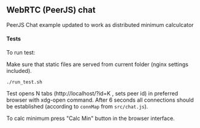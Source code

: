 ## WebRTC (PeerJS) chat

PeerJS Chat example updated to work as distributed minimum calculcator

#### Tests

To run test:

Make sure that static files are served from current folder (nginx settings included).

```
./run_test.sh
```

Test opens N tabs (http://localhost/?id=K , sets peer id) in preferred browser with xdg-open command.
After 6 seconds all connections should be established (according to `connMap` from `src/chat.js`).

To calc minimum press "Calc Min" button in the browser interface.
